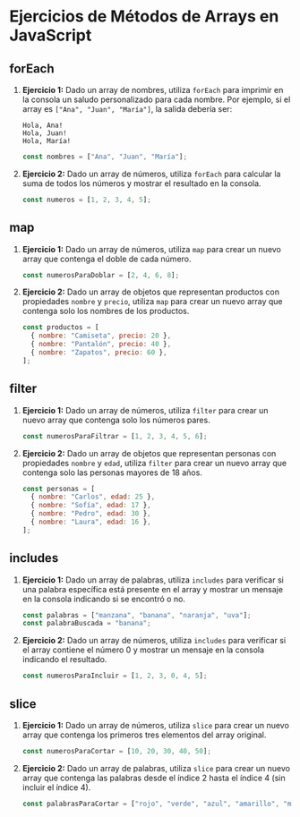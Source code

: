 # Ejercicios de Métodos de Arrays en JavaScript

## forEach

1.  **Ejercicio 1:** Dado un array de nombres, utiliza `forEach` para imprimir en la consola un saludo personalizado para cada nombre. Por ejemplo, si el array es `["Ana", "Juan", "María"]`, la salida debería ser:

    ```
    Hola, Ana!
    Hola, Juan!
    Hola, María!
    ```

    ```javascript
    const nombres = ["Ana", "Juan", "María"];
    ```

2.  **Ejercicio 2:** Dado un array de números, utiliza `forEach` para calcular la suma de todos los números y mostrar el resultado en la consola.

    ```javascript
    const numeros = [1, 2, 3, 4, 5];
    ```

## map

1.  **Ejercicio 1:** Dado un array de números, utiliza `map` para crear un nuevo array que contenga el doble de cada número.

    ```javascript
    const numerosParaDoblar = [2, 4, 6, 8];
    ```

2.  **Ejercicio 2:** Dado un array de objetos que representan productos con propiedades `nombre` y `precio`, utiliza `map` para crear un nuevo array que contenga solo los nombres de los productos.

    ```javascript
    const productos = [
      { nombre: "Camiseta", precio: 20 },
      { nombre: "Pantalón", precio: 40 },
      { nombre: "Zapatos", precio: 60 },
    ];
    ```

## filter

1.  **Ejercicio 1:** Dado un array de números, utiliza `filter` para crear un nuevo array que contenga solo los números pares.

    ```javascript
    const numerosParaFiltrar = [1, 2, 3, 4, 5, 6];
    ```

2.  **Ejercicio 2:** Dado un array de objetos que representan personas con propiedades `nombre` y `edad`, utiliza `filter` para crear un nuevo array que contenga solo las personas mayores de 18 años.

    ```javascript
    const personas = [
      { nombre: "Carlos", edad: 25 },
      { nombre: "Sofía", edad: 17 },
      { nombre: "Pedro", edad: 30 },
      { nombre: "Laura", edad: 16 },
    ];
    ```

## includes

1.  **Ejercicio 1:** Dado un array de palabras, utiliza `includes` para verificar si una palabra específica está presente en el array y mostrar un mensaje en la consola indicando si se encontró o no.

    ```javascript
    const palabras = ["manzana", "banana", "naranja", "uva"];
    const palabraBuscada = "banana";
    ```

2.  **Ejercicio 2:** Dado un array de números, utiliza `includes` para verificar si el array contiene el número 0 y mostrar un mensaje en la consola indicando el resultado.

    ```javascript
    const numerosParaIncluir = [1, 2, 3, 0, 4, 5];
    ```

## slice

1.  **Ejercicio 1:** Dado un array de números, utiliza `slice` para crear un nuevo array que contenga los primeros tres elementos del array original.

    ```javascript
    const numerosParaCortar = [10, 20, 30, 40, 50];
    ```

2.  **Ejercicio 2:** Dado un array de palabras, utiliza `slice` para crear un nuevo array que contenga las palabras desde el índice 2 hasta el índice 4 (sin incluir el índice 4).

    ```javascript
    const palabrasParaCortar = ["rojo", "verde", "azul", "amarillo", "morado"];
    ```